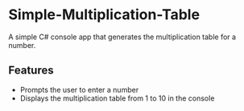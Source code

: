 # Simple-Multiplication-Table
A simple C# console app that generates the multiplication table for a number.

## Features
- Prompts the user to enter a number
- Displays the multiplication table from 1 to 10 in the console
